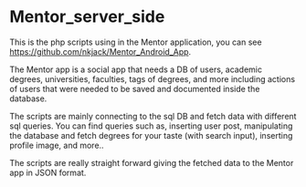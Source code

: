 # Mentor_server_side

This is the php scripts using in the Mentor application, you can see https://github.com/nkjack/Mentor_Android_App.

The Mentor app is a social app that needs a DB of users, academic degrees, universities, faculties, tags of degrees, and more 
including actions of users that were needed to be saved and documented inside the database.

The scripts are mainly connecting to the sql DB and fetch data with different sql queries.
You can find queries such as, inserting user post, manipulating the database and fetch degrees for your taste (with search input),
inserting profile image, and more..

The scripts are really straight forward giving the fetched data to the Mentor app in JSON format.

